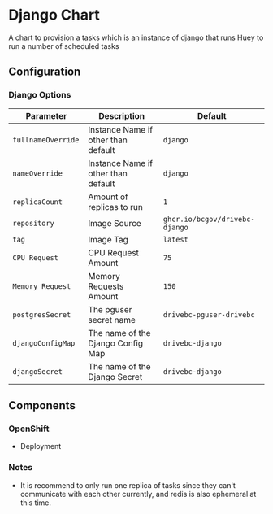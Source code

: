 # Django Chart

A chart to provision a tasks which is an instance of django that runs Huey to run a number of scheduled tasks

## Configuration

### Django Options

| Parameter           | Description                         | Default                        |
| ------------------- | ----------------------------------- | ------------------------------ |
| `fullnameOverride ` | Instance Name if other than default | `django`                       |
| `nameOverride `     | Instance Name if other than default | `django`                       |
| `replicaCount`      | Amount of replicas to run           | `1`                            |
| `repository`        | Image Source                        | `ghcr.io/bcgov/drivebc-django` |
| `tag`               | Image Tag                           | `latest`                       |
| `CPU Request`       | CPU Request Amount                  | `75`                           |
| `Memory Request`    | Memory Requests Amount              | `150`                          |
| `postgresSecret`    | The pguser secret name              | `drivebc-pguser-drivebc`       |
| `djangoConfigMap`   | The name of the Django Config Map   | `drivebc-django`               |
| `djangoSecret`      | The name of the Django Secret       | `drivebc-django`               |


## Components
### OpenShift
- Deployment

### Notes
- It is recommend to only run one replica of tasks since they can't communicate with each other currently, and redis is also ephemeral at this time. 
